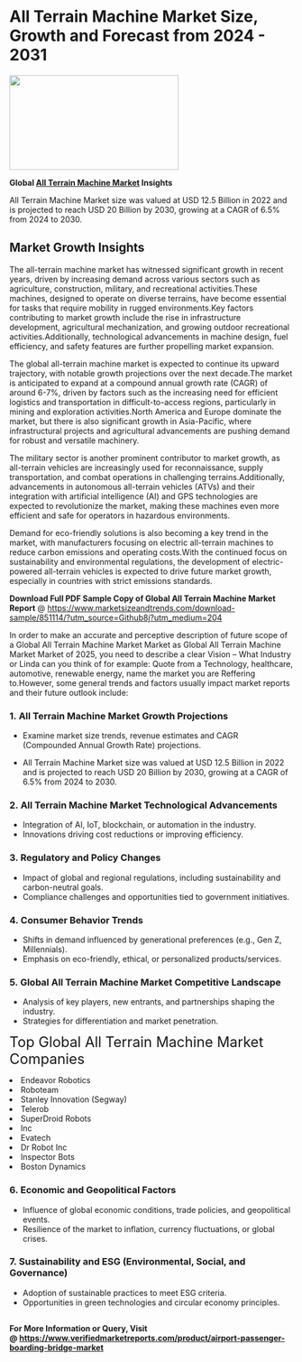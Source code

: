 <H1>All Terrain Machine Market Size, Growth and Forecast from 2024 - 2031</H1><img class="aligncenter size-medium wp-image-584254" src="https://thirdeyenews.in/wp-content/uploads/2024/09/Global-Market-Research-300x168.jpeg" alt="" width="300" height="168" /><p><strong>Global&nbsp;<a href="https://www.marketsizeandtrends.com/download-sample/851114/?utm_source=Github8j?utm_medium=204">All Terrain Machine Market</a> Insights</strong></p><p>All Terrain Machine Market size was valued at USD 12.5 Billion in 2022 and is projected to reach USD 20 Billion by 2030, growing at a CAGR of 6.5% from 2024 to 2030.</p><p><h2>Market Growth Insights</h2> <p>The all-terrain machine market has witnessed significant growth in recent years, driven by increasing demand across various sectors such as agriculture, construction, military, and recreational activities.These machines, designed to operate on diverse terrains, have become essential for tasks that require mobility in rugged environments.Key factors contributing to market growth include the rise in infrastructure development, agricultural mechanization, and growing outdoor recreational activities.Additionally, technological advancements in machine design, fuel efficiency, and safety features are further propelling market expansion.</p> <p>The global all-terrain machine market is expected to continue its upward trajectory, with notable growth projections over the next decade.The market is anticipated to expand at a compound annual growth rate (CAGR) of around 6-7%, driven by factors such as the increasing need for efficient logistics and transportation in difficult-to-access regions, particularly in mining and exploration activities.North America and Europe dominate the market, but there is also significant growth in Asia-Pacific, where infrastructural projects and agricultural advancements are pushing demand for robust and versatile machinery.</p> <p>The military sector is another prominent contributor to market growth, as all-terrain vehicles are increasingly used for reconnaissance, supply transportation, and combat operations in challenging terrains.Additionally, advancements in autonomous all-terrain vehicles (ATVs) and their integration with artificial intelligence (AI) and GPS technologies are expected to revolutionize the market, making these machines even more efficient and safe for operators in hazardous environments.</p> <p>Demand for eco-friendly solutions is also becoming a key trend in the market, with manufacturers focusing on electric all-terrain machines to reduce carbon emissions and operating costs.With the continued focus on sustainability and environmental regulations, the development of electric-powered all-terrain vehicles is expected to drive future market growth, especially in countries with strict emissions standards.</p> <p><span class=""><strong>Download Full PDF Sample Copy of Global All Terrain Machine Market Report</strong> @ <a href="https://www.marketsizeandtrends.com/download-sample/851114/?utm_source=Github8j?utm_medium=204" target="_blank">https://www.marketsizeandtrends.com/download-sample/851114/?utm_source=Github8j?utm_medium=204</a></span></p><p>In order to make an accurate and perceptive description of future scope of a Global&nbsp;All Terrain Machine Market Market as Global&nbsp;All Terrain Machine Market Market of 2025, you need to describe a clear Vision &ndash; What Industry or Linda can you think of for example: Quote from a Technology, healthcare, automotive, renewable energy, name the market you are Reffering to.However, some general trends and factors usually impact market reports and their future outlook include:</p><h3>1.&nbsp;<strong>All Terrain Machine Market Growth Projections</strong></h3><ul><li>Examine market size trends, revenue estimates and CAGR (Compounded Annual Growth Rate) projections.</li><li><p>All Terrain Machine Market size was valued at USD 12.5 Billion in 2022 and is projected to reach USD 20 Billion by 2030, growing at a CAGR of 6.5% from 2024 to 2030.</p></li></ul><h3>2.&nbsp;<strong>All Terrain Machine Market Technological Advancements</strong></h3><ul><li>Integration of AI, IoT, blockchain, or automation in the industry.</li><li>Innovations driving cost reductions or improving efficiency.</li></ul><h3>3.&nbsp;<strong>Regulatory and Policy Changes</strong></h3><ul><li>Impact of global and regional regulations, including sustainability and carbon-neutral goals.</li><li>Compliance challenges and opportunities tied to government initiatives.</li></ul><h3>4.&nbsp;<strong>Consumer Behavior Trends</strong></h3><ul><li>Shifts in demand influenced by generational preferences (e.g., Gen Z, Millennials).</li><li>Emphasis on eco-friendly, ethical, or personalized products/services.</li></ul><h3>5.&nbsp;<strong>Global All Terrain Machine Market Competitive Landscape</strong></h3><ul><li>Analysis of key players, new entrants, and partnerships shaping the industry.</li><li>Strategies for differentiation and market penetration.</li></ul><p data-pm-slice="1 1 []"><span style="color: inherit; font-family: inherit; font-size: 25px;">Top Global All Terrain Machine Market Companies</span></p><div class="" data-test-id=""><p><li>Endeavor Robotics</li><li> Roboteam</li><li> Stanley Innovation (Segway)</li><li> Telerob</li><li> SuperDroid Robots</li><li> Inc</li><li> Evatech</li><li> Dr Robot Inc</li><li> Inspector Bots</li><li> Boston Dynamics</li></p></div><h3>6.&nbsp;<strong>Economic and Geopolitical Factors</strong></h3><ul><li>Influence of global economic conditions, trade policies, and geopolitical events.</li><li>Resilience of the market to inflation, currency fluctuations, or global crises.</li></ul><h3>7.&nbsp;<strong>Sustainability and ESG (Environmental, Social, and Governance)</strong></h3><ul><li>Adoption of sustainable practices to meet ESG criteria.</li><li>Opportunities in green technologies and circular economy principles.</li></ul><h2><strong style="font-size: 14px;">For More Information or Query, Visit @&nbsp;</strong><a style="background-color: #ffffff; font-size: 14px;" href="https://www.marketsizeandtrends.com/report/all-terrain-machine-market/" target="_blank">https://www.verifiedmarketreports.com/product/airport-passenger-boarding-bridge-market</a></h2>